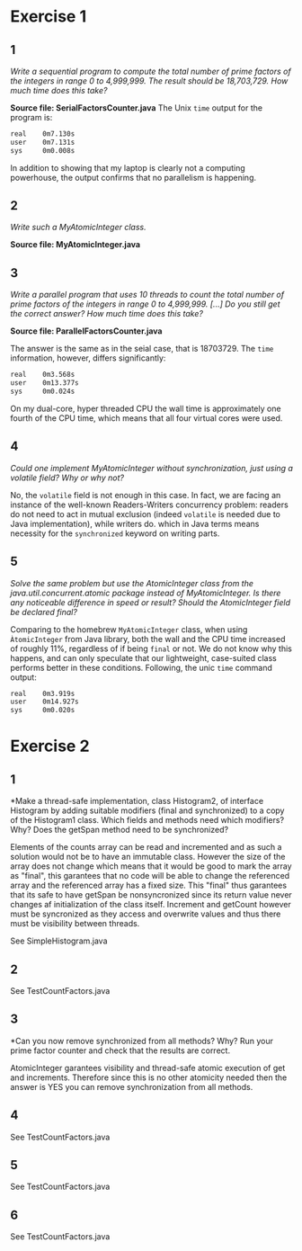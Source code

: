 # Exercise 1
## 1
*Write a sequential program to compute the total number of prime factors of the integers in range 0 to 4,999,999. The result should be 18,703,729. How much time does this take?*

**Source file: SerialFactorsCounter.java**
The Unix `time` output for the program is:

```bash
real    0m7.130s
user    0m7.131s
sys     0m0.008s
```
In addition to showing that my laptop is clearly not a computing powerhouse, the output confirms that no parallelism is happening.

## 2
*Write such a MyAtomicInteger class.*

**Source file: MyAtomicInteger.java**

## 3
*Write a parallel program that uses 10 threads to count the total number of prime factors of the integers in range 0 to 4,999,999. [...] Do you still get the correct answer? How much time does this take?*

**Source file: ParallelFactorsCounter.java**

The answer is the same as in the seial case, that is 18703729. The `time` information, however, differs significantly:

```bash
real    0m3.568s
user    0m13.377s
sys     0m0.024s
```
On my dual-core, hyper threaded CPU the wall time is approximately one fourth of the CPU time, which means that all four virtual cores were used.

## 4
*Could one implement MyAtomicInteger without synchronization, just using a volatile field? Why or why not?*

No, the `volatile` field is not enough in this case. In fact, we are facing an instance of the well-known Readers-Writers concurrency problem: readers do not need to act in mutual exclusion (indeed `volatile` is needed due to Java implementation), while writers do. which in Java terms means necessity for the `synchronized` keyword on writing parts.

## 5
*Solve the same problem but use the AtomicInteger class from the java.util.concurrent.atomic package instead of MyAtomicInteger. Is there any noticeable difference in speed or result? Should the AtomicInteger field be declared final?*

Comparing to the homebrew `MyAtomicInteger` class, when using `ÀtomicInteger` from Java library, both the wall and the CPU time increased of roughly 11%, regardless of if being `final` or not. We do not know why this happens, and can only speculate that our lightweight, case-suited class performs better in these conditions. Following, the unic `time` command output:

```bash
real    0m3.919s
user    0m14.927s
sys     0m0.020s
```
# Exercise 2

## 1
*Make a thread-safe implementation, class Histogram2, of interface Histogram by adding suitable modifiers
(final and synchronized) to a copy of the Histogram1 class. Which fields and methods need which
modifiers? Why? Does the getSpan method need to be synchronized?

Elements of the counts array can be read and incremented and as such a solution would not be to have an immutable class. However the size of the array does not change which means that it would be good to mark the array as "final", this garantees that no code will be able to change the referenced array and the referenced array has a fixed size.
This "final" thus garantees that its safe to have getSpan be nonsyncronized since its return value never changes af initialization of the class itself.
Increment and getCount however must be syncronized as they access and overwrite values and thus there must be visibility between threads. 

See SimpleHistogram.java

## 2

See TestCountFactors.java

## 3
*Can you now remove synchronized from all methods? Why? Run your prime factor counter and check
that the results are correct.

AtomicInteger garantees visibility and thread-safe atomic execution of get and increments. Therefore since this is no other atomicity needed then the answer is YES you can remove synchronization from all methods.

## 4
See TestCountFactors.java

## 5
See TestCountFactors.java

## 6
See TestCountFactors.java